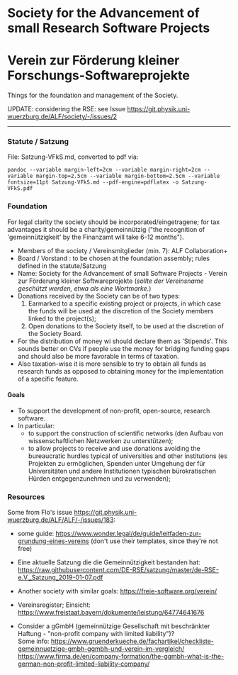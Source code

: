 # Society for the Advancement of small Research Software Projects

# Verein zur Förderung kleiner Forschungs-Softwareprojekte


Things for the foundation and management of the Society.

UPDATE: considering the RSE: see Issue https://git.physik.uni-wuerzburg.de/ALF/society/-/issues/2

---

### Statute / Satzung

File: Satzung-VFkS.md, converted to pdf via:

~~~
pandoc --variable margin-left=2cm --variable margin-right=2cm --variable margin-top=2.5cm --variable margin-bottom=2.5cm --variable fontsize=11pt Satzung-VFkS.md --pdf-engine=pdflatex -o Satzung-VFkS.pdf
~~~


### Foundation

For legal clarity the society should be incorporated/eingetragene; for tax advantages it should be a charity/gemeinnützig ("the recognition of 'gemeinnützigkeit' by the Finanzamt will take 6-12 months").

* Members of the society / Vereinsmitglieder (min. 7): ALF Collaboration+
* Board / Vorstand : to be chosen at the foundation assembly; rules defined in the statute/Satzung
* Name: Society for the Advancement of small Software Projects - Verein zur Förderung kleiner Softwareprojekte (_sollte der Vereinsname geschützt werden, etwa als eine Wortmarke._)
* Donations received by the Society can be of two types:
  1. Earmarked to a specific existing project or projects, in which case the funds will be used at the discretion of the Society members linked to the project(s);
  2. Open donations to the Society itself, to be used at the discretion of the Society Board.
* For the distribution of money wi should declare them as 'Stipends'. This sounds better on CVs if people use the money for bridging funding gaps and should also be more favorable in terms of taxation.
* Also taxation-wise it is more sensible to try to obtain all funds as research funds as opposed to obtaining money for the implementation of a specific feature.

#### Goals

* To support the development of non-profit, open-source, research software.
* In particular:
   * to support the construction of scientific networks (den Aufbau von wissenschaftlichen Netzwerken zu unterstützen);
   * to allow projects to receive and use donations avoiding the bureaucratic hurdles typical of universities and other institutions (es Projekten zu ermöglichen, Spenden unter Umgehung der für Universitäten und andere Institutionen typischen bürokratischen Hürden entgegenzunehmen und zu verwenden);

### Resources

Some from Flo's issue https://git.physik.uni-wuerzburg.de/ALF/ALF/-/issues/183:

* some guide: https://www.wonder.legal/de/guide/leitfaden-zur-grundung-eines-vereins (don't use their templates, since they're not free)
* Eine aktuelle Satzung die die Gemeinnützigkeit bestanden hat: https://raw.githubusercontent.com/DE-RSE/satzung/master/de-RSE-e.V._Satzung_2019-01-07.pdf
* Another society with similar goals: https://freie-software.org/verein/

* Vereinsregister; Einsicht:  https://www.freistaat.bayern/dokumente/leistung/64774641676

* Consider a gGmbH (gemeinnützige Gesellschaft mit beschränkter Haftung - "non-profit company with limited liability")?   
  Some info: https://www.gruenderkueche.de/fachartikel/checkliste-gemeinnuetzige-gmbh-ggmbh-und-verein-im-vergleich/   
             https://www.firma.de/en/company-formation/the-ggmbh-what-is-the-german-non-profit-limited-liability-company/
